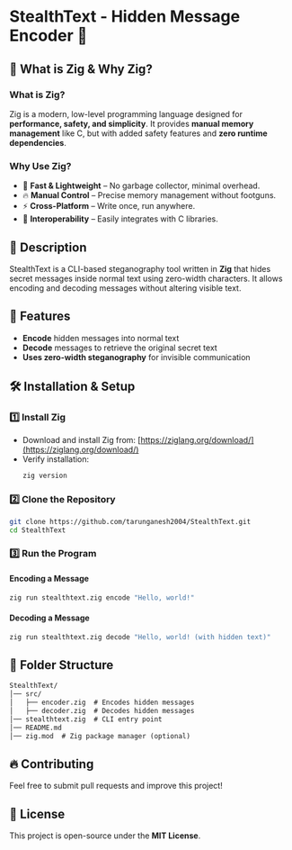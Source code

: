 # StealthText - Hidden Message Encoder 🔐

## 🔷 What is Zig & Why Zig?
### **What is Zig?**
Zig is a modern, low-level programming language designed for **performance, safety, and simplicity**. It provides **manual memory management** like C, but with added safety features and **zero runtime dependencies**.

### **Why Use Zig?**
- 🚀 **Fast & Lightweight** – No garbage collector, minimal overhead.
- 🔥 **Manual Control** – Precise memory management without footguns.
- ⚡ **Cross-Platform** – Write once, run anywhere.
- 🔄 **Interoperability** – Easily integrates with C libraries.

## 📜 Description
StealthText is a CLI-based steganography tool written in **Zig** that hides secret messages inside normal text using zero-width characters. It allows encoding and decoding messages without altering visible text.

## 🚀 Features
- **Encode** hidden messages into normal text
- **Decode** messages to retrieve the original secret text
- **Uses zero-width steganography** for invisible communication

## 🛠️ Installation & Setup
### **1️⃣ Install Zig**
- Download and install Zig from: [https://ziglang.org/download/](https://ziglang.org/download/)
- Verify installation:
  ```sh
  zig version
  ```

### **2️⃣ Clone the Repository**
```sh
git clone https://github.com/tarunganesh2004/StealthText.git
cd StealthText
```

### **3️⃣ Run the Program**
#### **Encoding a Message**
```sh
zig run stealthtext.zig encode "Hello, world!"
```
#### **Decoding a Message**
```sh
zig run stealthtext.zig decode "Hello, world! (with hidden text)"
```

## 📂 Folder Structure
```txt
StealthText/  
│── src/  
│   ├── encoder.zig  # Encodes hidden messages  
│   ├── decoder.zig  # Decodes hidden messages  
│── stealthtext.zig  # CLI entry point  
│── README.md  
│── zig.mod  # Zig package manager (optional)  
```

## 🔥 Contributing
Feel free to submit pull requests and improve this project!

## 📜 License
This project is open-source under the **MIT License**.
